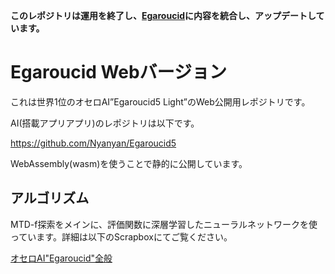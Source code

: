 **このレポジトリは運用を終了し、[Egaroucid](https://github.com/Nyanyan/Egaroucid/)に内容を統合し、アップデートしています。**

# Egaroucid Webバージョン

これは世界1位のオセロAI”Egaroucid5 Light”のWeb公開用レポジトリです。

AI(搭載アプリアプリ)のレポジトリは以下です。

https://github.com/Nyanyan/Egaroucid5

WebAssembly(wasm)を使うことで静的に公開しています。

## アルゴリズム

MTD-f探索をメインに、評価関数に深層学習したニューラルネットワークを使っています。詳細は以下のScrapboxにてご覧ください。

[オセロAI"Egaroucid"全般](https://scrapbox.io/nyanyan/%E3%82%AA%E3%82%BB%E3%83%ADAI%22Egaroucid%22%E5%85%A8%E8%88%AC)

